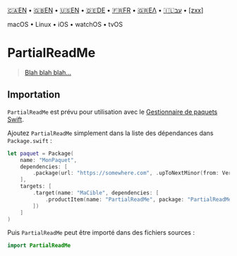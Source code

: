 

[🇨🇦EN](🇨🇦EN%20Read%20Me.md) • [🇬🇧EN](🇬🇧EN%20Read%20Me.md) • [🇺🇸EN](🇺🇸EN%20Read%20Me.md) • [🇩🇪DE](🇩🇪DE%20Lies%20mich.md) • [🇫🇷FR](🇫🇷FR%20Lisez%20moi.md) • [🇬🇷ΕΛ](🇬🇷ΕΛ%20Με%20διαβάστε.md) • [🇮🇱עב](🇮🇱עב%20קרא%20אותי.md) • [[zxx]]([zxx]%20Read%20Me.md) <!--Skip in Jazzy-->

macOS • Linux • iOS • watchOS • tvOS

# PartialReadMe

> [Blah blah blah...](https://www.biblegateway.com/passage/?search=Chapter+1&version=SBLGNT;SG21)

## Importation

`PartialReadMe` est prévu pour utilisation avec le [Gestionnaire de paquets Swift](https://swift.org/package-manager/).

Ajoutez `PartialReadMe` simplement dans la liste des dépendances dans `Package.swift` :

```swift
let paquet = Package(
    name: "MonPaquet",
    dependencies: [
        .package(url: "https://somewhere.com", .upToNextMinor(from: Version(0, 1, 0))),
    ],
    targets: [
        .target(name: "MaCible", dependencies: [
            .productItem(name: "PartialReadMe", package: "PartialReadMe"),
        ])
    ]
)
```

Puis `PartialReadMe` peut être importé dans des fichiers sources :

```swift
import PartialReadMe
```
